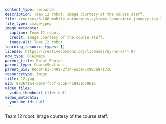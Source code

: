 ```yaml
---
content_type: resource
description: Team 12 robot. Image courtesy of the course staff.
file: /courses/6-186-mobile-autonomous-systems-laboratory-january-iap-2005/8a26f1a466a0fc3f5c5b41842ec79616_12.jpg
file_type: image/jpeg
image_metadata:
  caption: Team 12 robot.
  credit: Image courtesy of the course staff.
  image-alt: Team 12 robot.
learning_resource_types: []
license: https://creativecommons.org/licenses/by-nc-sa/4.0/
ocw_type: OCWImage
parent_title: Robot Photos
parent_type: CourseSection
parent_uid: 0ed644b1-5409-2fa4-e5ba-7c083a9717c6
resourcetype: Image
title: 12.jpg
uid: 8a26f1a4-66a0-fc3f-5c5b-41842ec79616
video_files:
  video_thumbnail_file: null
video_metadata:
  youtube_id: null
---
```

Team 12 robot. Image courtesy of the course staff.